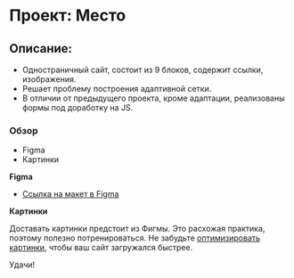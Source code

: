 # Проект: Место

## Описание:
* Одностраничный сайт, состоит из 9 блоков, содержит ссылки, изображения.
* Решает проблему построения адаптивной сетки.
* В отличии от предыдущего проекта, кроме адаптации, реализованы формы под доработку на JS.

### Обзор

* Figma
* Картинки

**Figma**

* [Ссылка на макет в Figma](https://www.figma.com/file/2cn9N9jSkmxD84oJik7xL7/JavaScript.-Sprint-4?node-id=0%3A1)

**Картинки**

Доставать картинки предстоит из Фигмы. Это расхожая практика, поэтому полезно потренироваться.
Не забудьте [оптимизировать картинки](https://tinypng.com/), чтобы ваш сайт загружался быстрее.

Удачи!
